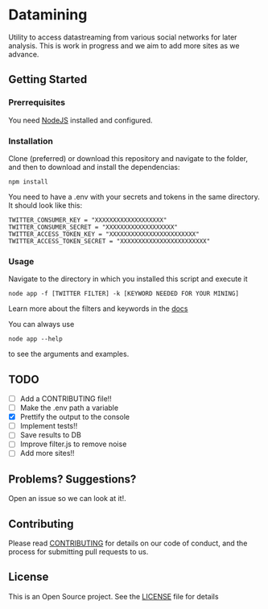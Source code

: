 # Datamining
Utility to access datastreaming from various social networks for later analysis. This is work in progress and we aim to add more sites as we advance.

## Getting Started
### Prerrequisites
You need [NodeJS](https://nodejs.org/en/) installed and configured.

### Installation
Clone (preferred) or download this repository and navigate to the folder, and then to download and install the dependencias:
```shell
npm install
```
You need to have a .env with your secrets and tokens in the same directory. It should look like this:
```
TWITTER_CONSUMER_KEY = "XXXXXXXXXXXXXXXXXXX"
TWITTER_CONSUMER_SECRET = "XXXXXXXXXXXXXXXXXXX"
TWITTER_ACCESS_TOKEN_KEY = "XXXXXXXXXXXXXXXXXXXXXXXX"
TWITTER_ACCESS_TOKEN_SECRET = "XXXXXXXXXXXXXXXXXXXXXXXX"

```

### Usage
Navigate to the directory in which you installed  this script and execute it 
```shell
node app -f [TWITTER FILTER] -k [KEYWORD NEEDED FOR YOUR MINING]
```

Learn more about the filters and keywords in the [docs](https://dev.twitter.com/streaming/reference/post/statuses/filter)

You can always use
```shell
node app --help
```
to see the arguments and examples.
## TODO
- [ ] Add a CONTRIBUTING file!!
- [ ] Make the .env path a variable
- [X] Prettify the output to the console
- [ ] Implement tests!!
- [ ] Save results to DB
- [ ] Improve filter.js to remove noise
- [ ] Add more sites!!

## Problems? Suggestions?
Open an issue so we can look at it!.

## Contributing
Please read [CONTRIBUTING](https://github.com/cartometricsteam/datamining/blob/master/CONTRIBUTING.md) for details on our code of conduct, and the process for submitting pull requests to us.

## License
This is an Open Source project. See the [LICENSE](https://github.com/cartometricsteam/datamining/blob/master/LICENSE) file for details
